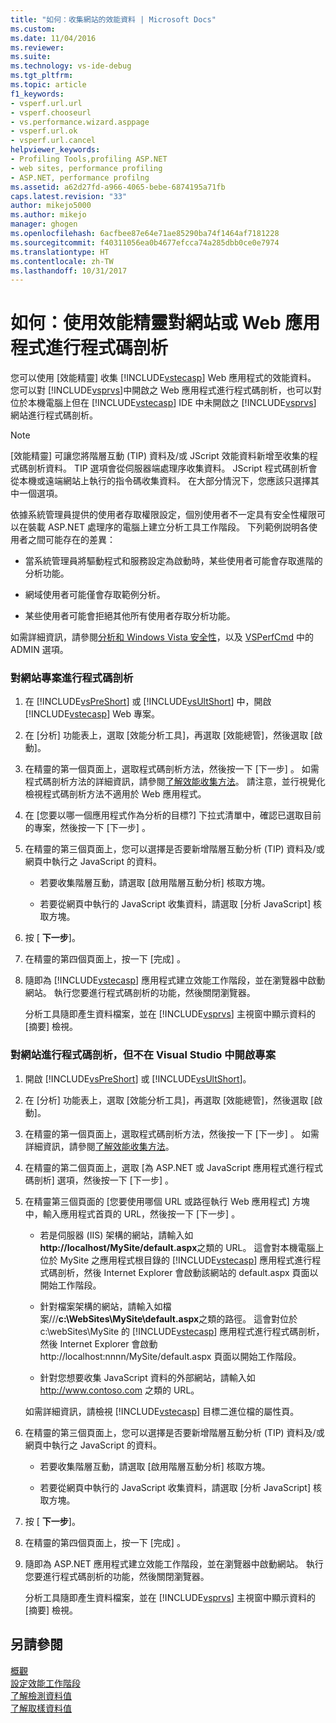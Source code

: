 ```yaml
---
title: "如何：收集網站的效能資料 | Microsoft Docs"
ms.custom: 
ms.date: 11/04/2016
ms.reviewer: 
ms.suite: 
ms.technology: vs-ide-debug
ms.tgt_pltfrm: 
ms.topic: article
f1_keywords:
- vsperf.url.url
- vsperf.chooseurl
- vs.performance.wizard.asppage
- vsperf.url.ok
- vsperf.url.cancel
helpviewer_keywords:
- Profiling Tools,profiling ASP.NET
- web sites, performance profiling
- ASP.NET, performance profilng
ms.assetid: a62d27fd-a966-4065-bebe-6874195a71fb
caps.latest.revision: "33"
author: mikejo5000
ms.author: mikejo
manager: ghogen
ms.openlocfilehash: 6acfbee87e64e71ae85290ba74f1464af7181228
ms.sourcegitcommit: f40311056ea0b4677efcca74a285dbb0ce0e7974
ms.translationtype: HT
ms.contentlocale: zh-TW
ms.lasthandoff: 10/31/2017
---
```

# <a name="how-to-collect-performance-data-for-a-web-site"></a>如何：使用效能精靈對網站或 Web 應用程式進行程式碼剖析
您可以使用 [效能精靈]  收集 [!INCLUDE[vstecasp](../code-quality/includes/vstecasp_md.md)] Web 應用程式的效能資料。 您可以對 [!INCLUDE[vsprvs](../code-quality/includes/vsprvs_md.md)]中開啟之 Web 應用程式進行程式碼剖析，也可以對位於本機電腦上但在 [!INCLUDE[vstecasp](../code-quality/includes/vstecasp_md.md)] IDE 中未開啟之 [!INCLUDE[vsprvs](../code-quality/includes/vsprvs_md.md)] 網站進行程式碼剖析。  
  
> [!NOTE]
>  [效能精靈]  可讓您將階層互動 (TIP) 資料及/或 JScript 效能資料新增至收集的程式碼剖析資料。 TIP 選項會從伺服器端處理序收集資料。 JScript 程式碼剖析會從本機或遠端網站上執行的指令碼收集資料。 在大部分情況下，您應該只選擇其中一個選項。  
  
 依據系統管理員提供的使用者存取權限設定，個別使用者不一定具有安全性權限可以在裝載 ASP.NET 處理序的電腦上建立分析工具工作階段。 下列範例説明各使用者之間可能存在的差異：  
  
-   當系統管理員將驅動程式和服務設定為啟動時，某些使用者可能會存取進階的分析功能。  
  
-   網域使用者可能僅會存取範例分析。  
  
-   某些使用者可能會拒絕其他所有使用者存取分析功能。  
  
 如需詳細資訊，請參閱[分析和 Windows Vista 安全性](../profiling/profiling-and-windows-vista-security.md)，以及 [VSPerfCmd](../profiling/vsperfcmd.md) 中的 ADMIN 選項。  
  
### <a name="to-profile-a-web-site-project"></a>對網站專案進行程式碼剖析  
  
1.  在 [!INCLUDE[vsPreShort](../code-quality/includes/vspreshort_md.md)] 或 [!INCLUDE[vsUltShort](../code-quality/includes/vsultshort_md.md)] 中，開啟 [!INCLUDE[vstecasp](../code-quality/includes/vstecasp_md.md)] Web 專案。  
  
2.  在 [分析] 功能表上，選取 [效能分析工具]，再選取 [效能總管]，然後選取 [啟動]。  
  
3.  在精靈的第一個頁面上，選取程式碼剖析方法，然後按一下 [下一步] 。 如需程式碼剖析方法的詳細資訊，請參閱[了解效能收集方法](../profiling/understanding-performance-collection-methods.md)。 請注意，並行視覺化檢視程式碼剖析方法不適用於 Web 應用程式。  
  
4.  在 [您要以哪一個應用程式作為分析的目標?]  下拉式清單中，確認已選取目前的專案，然後按一下 [下一步] 。  
  
5.  在精靈的第三個頁面上，您可以選擇是否要新增階層互動分析 (TIP) 資料及/或網頁中執行之 JavaScript 的資料。  
  
    -   若要收集階層互動，請選取 [啟用階層互動分析]  核取方塊。  
  
    -   若要從網頁中執行的 JavaScript 收集資料，請選取 [分析 JavaScript]  核取方塊。  
  
6.  按 [ **下一步**]。  
  
7.  在精靈的第四個頁面上，按一下 [完成] 。  
  
8.  隨即為 [!INCLUDE[vstecasp](../code-quality/includes/vstecasp_md.md)] 應用程式建立效能工作階段，並在瀏覽器中啟動網站。 執行您要進行程式碼剖析的功能，然後關閉瀏覽器。  
  
     分析工具隨即產生資料檔案，並在 [!INCLUDE[vsprvs](../code-quality/includes/vsprvs_md.md)] 主視窗中顯示資料的 [摘要] 檢視。  
  
### <a name="to-profile-a-web-site-without-opening-a-project-in-visual-studio"></a>對網站進行程式碼剖析，但不在 Visual Studio 中開啟專案  
  
1.  開啟 [!INCLUDE[vsPreShort](../code-quality/includes/vspreshort_md.md)] 或 [!INCLUDE[vsUltShort](../code-quality/includes/vsultshort_md.md)]。  
  
2.  在 [分析] 功能表上，選取 [效能分析工具]，再選取 [效能總管]，然後選取 [啟動]。  
  
3.  在精靈的第一個頁面上，選取程式碼剖析方法，然後按一下 [下一步] 。 如需詳細資訊，請參閱[了解效能收集方法](../profiling/understanding-performance-collection-methods.md)。  
  
4.  在精靈的第二個頁面上，選取 [為 ASP.NET 或 JavaScript 應用程式進行程式碼剖析]  選項，然後按一下 [下一步] 。  
  
5.  在精靈第三個頁面的 [您要使用哪個 URL 或路徑執行 Web 應用程式]  方塊中，輸入應用程式首頁的 URL，然後按一下 [下一步] 。  
  
    -   若是伺服器 (IIS) 架構的網站，請輸入如 **http://localhost/MySite/default.aspx**之類的 URL。 這會對本機電腦上位於 MySite 之應用程式根目錄的 [!INCLUDE[vstecasp](../code-quality/includes/vstecasp_md.md)] 應用程式進行程式碼剖析，然後 Internet Explorer 會啟動該網站的 default.aspx 頁面以開始工作階段。  
  
    -   針對檔案架構的網站，請輸入如檔案///**c:\WebSites\MySite\default.aspx**之類的路徑。 這會對位於 c:\webSites\MySite 的 [!INCLUDE[vstecasp](../code-quality/includes/vstecasp_md.md)] 應用程式進行程式碼剖析，然後 Internet Explorer 會啟動 http://localhost:nnnn/MySite/default.aspx 頁面以開始工作階段。  
  
    -   針對您想要收集 JavaScript 資料的外部網站，請輸入如 http://www.contoso.com 之類的 URL。  
  
     如需詳細資訊，請檢視 [!INCLUDE[vstecasp](../code-quality/includes/vstecasp_md.md)] 目標二進位檔的屬性頁。  
  
6.  在精靈的第三個頁面上，您可以選擇是否要新增階層互動分析 (TIP) 資料及/或網頁中執行之 JavaScript 的資料。  
  
    -   若要收集階層互動，請選取 [啟用階層互動分析]  核取方塊。  
  
    -   若要從網頁中執行的 JavaScript 收集資料，請選取 [分析 JavaScript]  核取方塊。  
  
7.  按 [ **下一步**]。  
  
8.  在精靈的第四個頁面上，按一下 [完成] 。  
  
9. 隨即為 ASP.NET 應用程式建立效能工作階段，並在瀏覽器中啟動網站。 執行您要進行程式碼剖析的功能，然後關閉瀏覽器。  
  
     分析工具隨即產生資料檔案，並在 [!INCLUDE[vsprvs](../code-quality/includes/vsprvs_md.md)] 主視窗中顯示資料的 [摘要] 檢視。  
  
## <a name="see-also"></a>另請參閱  
 [概觀](../profiling/overviews-performance-tools.md)   
 [設定效能工作階段](../profiling/configuring-performance-sessions.md)   
 [了解檢測資料值](../profiling/understanding-instrumentation-data-values.md)   
 [了解取樣資料值](../profiling/understanding-sampling-data-values.md)
